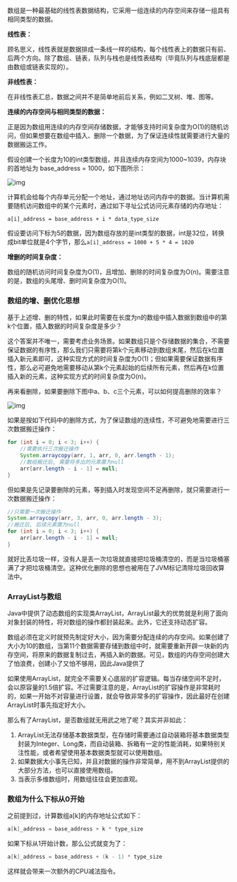 数组是一种最基础的线性表数据结构，它采用一组连续的内存空间来存储一组具有相同类型的数据。

**线性表：**

顾名思义，线性表就是数据排成一条线一样的结构，每个线性表上的数据只有前、后两个方向。除了数组、链表，队列与栈也是线性表结构（毕竟队列与栈底层都是由数组或链表实现的）。

**非线性表：**

在非线性表汇总，数据之间并不是简单地前后关系，例如二叉树、堆、图等。

**连续的内存空间与相同类型的数据：**

正是因为数组用连续的内存空间存储数据，才能够支持时间复杂度为O(1)的随机访问，但如果想要在数组中插入、删除一个数据，为了保证连续性就需要进行大量的数据搬运工作。

假设创建一个长度为10的int类型数组，并且连续内存空间为1000~1039，内存块的首地址为 base_address = 1000，如下图所示：

<img src="https://static001.geekbang.org/resource/image/98/c4/98df8e702b14096e7ee4a5141260cdc4.jpg" alt="img"  />

计算机会给每个内存单元分配一个地址，通过地址访问内存中的数据。当计算机需要随机访问数组中的某个元素时，通过如下寻址公式访问元素存储的内存地址：

```
a[i]_address = base_address + i * data_type_size
```

假设要访问下标为5的数据，因为数组存放的是int类型的数据，int是32位，转换成bit单位就是4个字节，那么```a[i]_address = 1000 + 5 * 4 = 1020```

**增删的时间复杂度：**

数组的随机访问时间复杂度为O(1)，且增加、删除的时间复杂度为O(n)。需要注意的是，数组的头尾增、删时间复杂度为O(1)。



### 数组的增、删优化思想

基于上述增、删的特性，如果此时需要在长度为n的数组中插入数据到数组中的第k个位置，插入数据的时间复杂度是多少？

这个答案并不唯一，需要考虑业务场景。如果数组只是个存储数据的集合，不需要保证数据的有序性，那么我们只需要将第k个元素移动到数组末尾，然后在k位置插入新元素即可，这种实现方式的时间复杂度为O(1)；但如果需要保证数据有序性，那么必可避免地需要移动从第k个元素起始的后续所有元素，然后再在k位置插入新的元素，这种实现方式的时间复杂度为O(n)。

再来看删除，如果要删除下图中a、b、c三个元素，可以如何提高删除的效率？

![img](https://static001.geekbang.org/resource/image/b6/e5/b69b8c5dbf6248649ddab7d3e7cfd7e5.jpg)

如果是按如下代码中的删除方式，为了保证数组的连续性，不可避免地需要进行三次数据搬迁操作：

```java
for (int i = 0; i < 3; i++) {
    //需要执行三次搬迁操作
 	System.arraycopy(arr, 1, arr, 0, arr.length - 1);
    //数组搬迁后, 需要将多出的元素置为null
    arr[arr.length - i - 1] = null;
}
```

但如果是先记录要删除的元素，等到插入时发现空间不足再删除，就只需要进行一次数据搬迁操作：

```java
//只需要一次搬迁操作
System.arraycopy(arr, 3, arr, 0, arr.length - 3);
//搬迁后, 后续元素置为null
for (int i = 0; i < 3; i++) {
 	arr[arr.length - i - 1] = null;   
}
```

就好比丢垃圾一样，没有人是丢一次垃圾就直接把垃圾桶清空的，而是当垃圾桶塞满了才把垃圾桶清空。这种优化删除的思想也被用在了JVM标记清除垃圾回收算法中。



### ArrayList与数组

Java中提供了动态数组的实现类ArrayList，ArrayList最大的优势就是利用了面向对象封装的特性，将对数组的操作都封装起来。此外，它还支持动态扩容。

数组必须在定义时就预先制定好大小，因为需要分配连续的内存空间。如果创建了大小为10的数组，当第11个数据需要存储到数组中时，就需要重新开辟一块新的内存空间，将原来的数据复制过去，再插入新的数据。可见，数组的内存空间创建大了怕浪费，创建小了又怕不够用，因此Java提供了

如果使用ArrayList，就完全不需要关心底层的扩容逻辑。每当存储空间不足时，会以原容量的1.5倍扩容。不过需要注意的是，ArrayList的扩容操作是非常耗时的，如果一开始不对容量进行设置，就会导致非常多的扩容操作，因此最好在创建ArrayList时事先指定好大小。

那么有了ArrayList，是否数组就无用武之地了呢？其实并非如此：

1. ArrayList无法存储基本数据类型，在存储时需要通过自动装箱将基本数据类型封装为Integer、Long类，而自动装箱、拆箱有一定的性能消耗，如果特别关注性能，或者希望使用基本数据类型就可以使用数组。
2. 如果数据大小事先已知，并且对数据的操作非常简单，用不到ArrayList提供的大部分方法，也可以直接使用数组。
3. 当表示多维数组时，用数组往往会更加直观。



### 数组为什么下标从0开始

之前提到过，计算数组a[k]的内存地址公式如下：

```java
a[k]_address = base_address + k * type_size
```

如果下标从1开始计数，那么公式就变为了：

```java
a[k]_address = base_address + (k - 1) * type_size
```

这样就会带来一次额外的CPU减法指令。